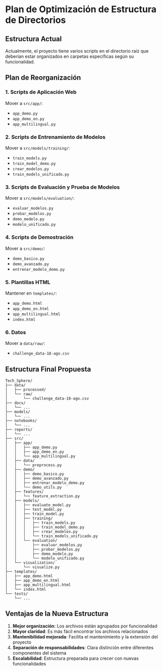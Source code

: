 # Plan de Optimización de Estructura de Directorios

## Estructura Actual

Actualmente, el proyecto tiene varios scripts en el directorio raíz que deberían estar organizados en carpetas específicas según su funcionalidad.

## Plan de Reorganización

### 1. Scripts de Aplicación Web

Mover a `src/app/`:
- `app_demo.py`
- `app_demo_en.py`
- `app_multilingual.py`

### 2. Scripts de Entrenamiento de Modelos

Mover a `src/models/training/`:
- `train_models.py`
- `train_model_demo.py`
- `crear_modelos.py`
- `train_models_unificado.py`

### 3. Scripts de Evaluación y Prueba de Modelos

Mover a `src/models/evaluation/`:
- `evaluar_modelos.py`
- `probar_modelos.py`
- `demo_modelo.py`
- `modelo_unificado.py`

### 4. Scripts de Demostración

Mover a `src/demo/`:
- `demo_basico.py`
- `demo_avanzado.py`
- `entrenar_modelo_demo.py`

### 5. Plantillas HTML

Mantener en `templates/`:
- `app_demo.html`
- `app_demo_en.html`
- `app_multilingual.html`
- `index.html`

### 6. Datos

Mover a `data/raw/`:
- `challenge_data-18-ago.csv`

## Estructura Final Propuesta

```
Tech_Sphere/
├── data/
│   ├── processed/
│   └── raw/
│       └── challenge_data-18-ago.csv
├── docs/
│   └── ...
├── models/
│   └── ...
├── notebooks/
│   └── ...
├── reports/
│   └── ...
├── src/
│   ├── app/
│   │   ├── app_demo.py
│   │   ├── app_demo_en.py
│   │   └── app_multilingual.py
│   ├── data/
│   │   └── preprocess.py
│   ├── demo/
│   │   ├── demo_basico.py
│   │   ├── demo_avanzado.py
│   │   ├── entrenar_modelo_demo.py
│   │   └── demo_utils.py
│   ├── features/
│   │   └── feature_extraction.py
│   ├── models/
│   │   ├── evaluate_model.py
│   │   ├── test_model.py
│   │   ├── train_model.py
│   │   ├── training/
│   │   │   ├── train_models.py
│   │   │   ├── train_model_demo.py
│   │   │   ├── crear_modelos.py
│   │   │   └── train_models_unificado.py
│   │   └── evaluation/
│   │       ├── evaluar_modelos.py
│   │       ├── probar_modelos.py
│   │       ├── demo_modelo.py
│   │       └── modelo_unificado.py
│   └── visualization/
│       └── visualize.py
├── templates/
│   ├── app_demo.html
│   ├── app_demo_en.html
│   ├── app_multilingual.html
│   └── index.html
└── tests/
    └── ...
```

## Ventajas de la Nueva Estructura

1. **Mejor organización**: Los archivos están agrupados por funcionalidad
2. **Mayor claridad**: Es más fácil encontrar los archivos relacionados
3. **Mantenibilidad mejorada**: Facilita el mantenimiento y la extensión del proyecto
4. **Separación de responsabilidades**: Clara distinción entre diferentes componentes del sistema
5. **Escalabilidad**: Estructura preparada para crecer con nuevas funcionalidades